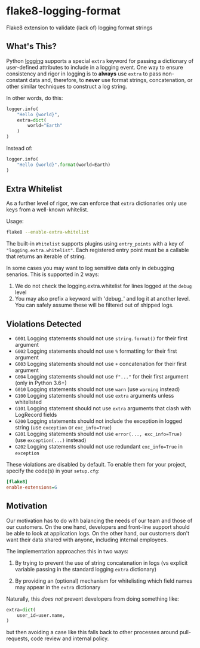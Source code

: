 # flake8-logging-format

Flake8 extension to validate (lack of) logging format strings


## What's This?

Python [logging](https://docs.python.org/3/library/logging.html#logging.Logger.debug) supports a special `extra` keyword
for passing a dictionary of user-defined attributes to include in a logging event. One way to ensure consistency and
rigor in logging is to **always** use `extra` to pass non-constant data and, therefore, to **never** use format strings,
concatenation, or other similar techniques to construct a log string.

In other words, do this:

```python
logger.info(
    "Hello {world}",
    extra=dict(
        world="Earth"
    )
)
```

Instead of:

```python
logger.info(
    "Hello {world}".format(world=Earth)
)
```

## Extra Whitelist

As a further level of rigor, we can enforce that `extra` dictionaries only use keys from a well-known whitelist.

Usage:

```bash
flake8 --enable-extra-whitelist
```

The built-in `Whitelist` supports plugins using `entry_points` with a key of `"logging.extra.whitelist"`. Each
registered entry point must be a callable that returns an iterable of string.

In some cases you may want to log sensitive data only in debugging senarios.  This is supported in 2 ways:
1. We do not check the logging.extra.whitelist for lines logged at the `debug` level
2. You may also prefix a keyword with 'debug\_' and log it at another level.  You can safely assume these will be
   filtered out of shipped logs.

## Violations Detected

 -  `G001` Logging statements should not use `string.format()` for their first argument
 -  `G002` Logging statements should not use `%` formatting for their first argument
 -  `G003` Logging statements should not use `+` concatenation for their first argument
 -  `G004` Logging statements should not use `f"..."` for their first argument (only in Python 3.6+)
 -  `G010` Logging statements should not use `warn` (use `warning` instead)
 -  `G100` Logging statements should not use `extra` arguments unless whitelisted
 -  `G101` Logging statement should not use `extra` arguments that clash with LogRecord fields
 -  `G200` Logging statements should not include the exception in logged string (use `exception` or `exc_info=True`)
 -  `G201` Logging statements should not use `error(..., exc_info=True)` (use `exception(...)` instead)
 -  `G202` Logging statements should not use redundant `exc_info=True` in `exception`

These violations are disabled by default. To enable them for your project, specify the code(s) in your `setup.cfg`:

```ini
[flake8]
enable-extensions=G
```

## Motivation

Our motivation has to do with balancing the needs of our team and those of our customers.
On the one hand, developers and front-line support should be able to look at application logs. On the other hand, our customers don't want their data shared with anyone, including internal employees.

The implementation approaches this in two ways:

1. By trying to prevent the use of string concatenation in logs (vs explicit variable passing in the standard logging `extra` dictionary)

2. By providing an (optional) mechanism for whitelisting which field names may appear in the `extra` dictionary

Naturally, this _does not_ prevent developers from doing something like:

```python
extra=dict(
    user_id=user.name,
)
```

but then avoiding a case like this falls back to other processes around pull-requests, code review and internal policy.
